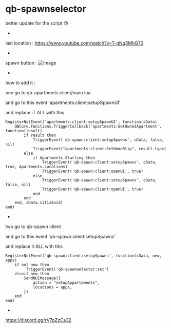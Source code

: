 # qb-spawnselector
better update for the script 😘


*

last location : 
https://www.youtube.com/watch?v=T-gNq3MhG70

*

spawn button :
![image](https://user-images.githubusercontent.com/89742984/169070700-5e1805a3-e895-4230-804e-2478910b103c.png)

*

how to add it : 

one go to qb-apartments client/main.lua

and go to this event 'apartments:client:setupSpawnUI' 

and replace iT ALL with this 
```
RegisterNetEvent('apartments:client:setupSpawnUI', function(cData)
    QBCore.Functions.TriggerCallback('apartments:GetOwnedApartment', function(result)
        if result then
            TriggerEvent('qb-spawn:client:setupSpawns', cData, false, nil)
            TriggerEvent("apartments:client:SetHomeBlip", result.type)
        else
            if Apartments.Starting then
                TriggerEvent('qb-spawn:client:setupSpawns', cData, true, Apartments.Locations)
                TriggerEvent('qb-spawn:client:openUI', true)
            else
                TriggerEvent('qb-spawn:client:setupSpawns', cData, false, nil)
                TriggerEvent('qb-spawn:client:openUI', true)
            end
        end
    end, cData.citizenid)
end)
```

*

two  go to qb-spawn client

and go to this event 'qb-spawn:client:setupSpawns'

and replace it ALL with tihs
```
RegisterNetEvent('qb-spawn:client:setupSpawns', function(cData, new, apps)
    if not new then
         TriggerEvent('qb-spawnselector:set')
    elseif new then
        SendNUIMessage({
            action = "setupAppartements",
            locations = apps,
        })
    end
end)
```

*

https://discord.gg/rV7pZzCa32
